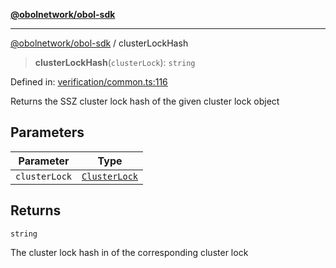 [**@obolnetwork/obol-sdk**](../index.md)

***

[@obolnetwork/obol-sdk](../index.md) / clusterLockHash

> **clusterLockHash**(`clusterLock`): `string`

Defined in: [verification/common.ts:116](https://github.com/ObolNetwork/obol-sdk/blob/920730d3a8bf5554dc69a4ed8703da68e999e989/src/verification/common.ts#L116)

Returns the SSZ cluster lock hash of the given cluster lock object

## Parameters

| Parameter | Type |
| ------ | ------ |
| `clusterLock` | [`ClusterLock`](../type-aliases/ClusterLock.md) |

## Returns

`string`

The cluster lock hash in of the corresponding cluster lock
